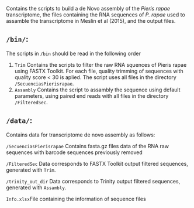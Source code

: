 
Contains the scripts to build a de Novo assembly of the *Pieris rapae* transcriptome, the files containing the RNA sequences of *P. rapae* used to assamble the transcriptome in Meslin et al (2015), and the output files.

## `/bin/`:

The scripts in `/bin` should be read in the following order
  1. `Trim` Contains the scripts to filter the raw RNA squences of Pieris rapae using FASTX Toolkit. For each file, quality trimming of sequences with quality score < 30 is aplied. The script uses all files in the directory `/SecuenciasPierisrapae`.
  2. `Assambly` Contains the script to assambly the sequence using default parameters, using paired end reads with all files in the directory `/FilteredSec`.


## `/data/`:

Contains data for transcriptome de novo assembly as follows:

`/SecuenciasPierisrapae` Contains fasta.gz files  data of the RNA raw sequences with barcode sequences previously removed

`/FilteredSec` Data corresponds to FASTX Toolkit output filtered sequences, generated with `Trim`.

`/trinity_out_dir` Data corresponds to Trinity output filtered sequences, generated with `Assambly`.

`Info.xlsx`File containing the information of sequence files
